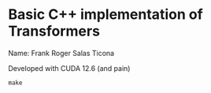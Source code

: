 # Basic C++ implementation of Transformers
Name: Frank Roger Salas Ticona

Developed with CUDA 12.6 (and pain)
```
make
```
